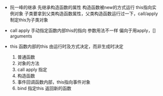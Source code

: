 - 阮一峰的继承
  先继承构造函数的属性
  构造函数被new的方式运行 this指向实例对象
  子类要拿到父类构造函数属性，父类构造函数运行过一下，call/apply 制定this为子类对象

- call apply
  手动指定函数内部this的指向
  参数用法不一样 偏向于用apply，[] arguments

- this 函数内部的this
  由运行时及方式决定，而非生成时决定
  1. 普通函数
  2. 对象的方法
  3. call apply 指定
  4. 构造函数
  5. 事件回调函数内部，this指向事件对象
  6. bind 指定this 返回新的函数